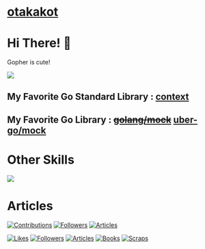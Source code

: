 # [otakakot](https://otakakot.tokyo)

# Hi There! 👋 

Gopher is cute!

[![](https://skillicons.dev/icons?i=go)](https://skillicons.dev)

## My Favorite Go Standard Library : [context](https://pkg.go.dev/context)

## My Favorite Go Library : ~~[golang/mock](https://github.com/golang/mock)~~ [uber-go/mock](https://github.com/uber-go/mock)

# Other Skills

[![](https://skillicons.dev/icons?i=gcp,github,githubactions,k8s,docker,vscode)](https://skillicons.dev)

# Articles

[![Contributions](https://badgen.org/img/qiita/_otakakot_/contributions?style=plastic)](https://qiita.com/_otakakot_)
[![Followers](https://badgen.org/img/qiita/_otakakot_/followers?style=plastic)](https://qiita.com/_otakakot_)
[![Articles](https://badgen.org/img/qiita/_otakakot_/articles?style=plastic)](https://qiita.com/_otakakot_)

[![Likes](https://badgen.org/img/zenn/otakakot/likes?style=plastic)](https://zenn.dev/otakakot)
[![Followers](https://badgen.org/img/zenn/otakakot/followers?style=plastic)](https://zenn.dev/otakakot)
[![Articles](https://badgen.org/img/zenn/otakakot/articles?style=plastic)](https://zenn.dev/otakakot)
[![Books](https://badgen.org/img/zenn/otakakot/books?style=plastic)](https://zenn.dev/otakakot?tab=books)
[![Scraps](https://badgen.org/img/zenn/otakakot/scraps?style=plastic)](https://zenn.dev/otakakot?tab=scraps)
